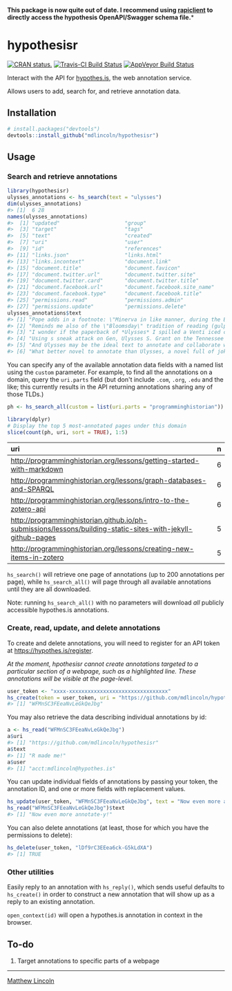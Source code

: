 **This package is now quite out of date. I recommend using [rapiclient](https://github.com/bergant/rapiclient) to directly access the hypothesis OpenAPI/Swagger schema file.***

hypothesisr
===========

[![CRAN status.](http://www.r-pkg.org/badges/version/hypothesisr)](http://www.r-pkg.org/pkg/hypothesisr)
[![Travis-CI Build Status](https://travis-ci.org/mdlincoln/hypothesisr.svg?branch=master)](https://travis-ci.org/mdlincoln/hypothesisr)
[![AppVeyor Build Status](https://ci.appveyor.com/api/projects/status/github/mdlincoln/hypothesisr?branch=master&svg=true)](https://ci.appveyor.com/project/mdlincoln/hypothesisr)

Interact with the API for [hypothes.is](https://hypothes.is/), the web annotation service.

Allows users to add, search for, and retrieve annotation data.


## Installation

```r
# install.packages("devtools")
devtools::install_github("mdlincoln/hypothesisr")
```

## Usage

### Search and retrieve annotations

``` r
library(hypothesisr)
ulysses_annotations <- hs_search(text = "ulysses")
dim(ulysses_annotations)
#> [1]  6 28
names(ulysses_annotations)
#>  [1] "updated"                     "group"                      
#>  [3] "target"                      "tags"                       
#>  [5] "text"                        "created"                    
#>  [7] "uri"                         "user"                       
#>  [9] "id"                          "references"                 
#> [11] "links.json"                  "links.html"                 
#> [13] "links.incontext"             "document.link"              
#> [15] "document.title"              "document.favicon"           
#> [17] "document.twitter.url"        "document.twitter.site"      
#> [19] "document.twitter.card"       "document.twitter.title"     
#> [21] "document.facebook.url"       "document.facebook.site_name"
#> [23] "document.facebook.type"      "document.facebook.title"    
#> [25] "permissions.read"            "permissions.admin"          
#> [27] "permissions.update"          "permissions.delete"
ulysses_annotations$text
#> [1] "Pope adds in a footnote: \"Minerva in like manner, during the Battle of Ulysses with the Suitors in Odyss. perches on a beam of the roof to behold it.\"\n\nSource: \n\nPope, Alexander, and Adolphus William Ward. The Poetical Works of Alexander Pope. London: Macmillan, 1907. Print."
#> [2] "Reminds me also of the \"Bloomsday\" tradition of reading (gulp) Joyce's *Ulysses* aloud on the calendar day associated with the fictional events of the novel."                                                                                                                          
#> [3] "I wonder if the paperback of *Ulysses* I spilled a Venti iced coffee on in 2009 will make it into one of these displays some day. Probably not, but a girl can dream, right?"                                                                                                             
#> [4] "Using s sneak attack on Gen, Ulysses S. Grant on the Tennessee river ending in 13,000 people killed and injured on the union, and 10,000 confederates. Knowing that the Union can not take many more loses like this, and something new had to be done. "                                 
#> [5] "And Ulysses may be the ideal text to annotate and collaborate with, as Joyce's work itself  "                                                                                                                                                                                             
#> [6] "What better novel to annotate than Ulysses, a novel full of jokes, references, and puzzles? "
```

You can specify any of the available annotation data fields with a named list using the `custom` parameter.
For example, to find all the annotations on a domain, query the `uri.parts` field (but don't include `.com`, `.org`, `.edu` and the like; this currently results in the API returning annotations sharing any of those TLDs.)

``` r
ph <- hs_search_all(custom = list(uri.parts = "programminghistorian"))

library(dplyr)
# Display the top 5 most-annotated pages under this domain
slice(count(ph, uri, sort = TRUE), 1:5)
```

| uri                                                                                                              |    n|
|:-----------------------------------------------------------------------------------------------------------------|----:|
| <http://programminghistorian.org/lessons/getting-started-with-markdown>                                          |    6|
| <http://programminghistorian.org/lessons/graph-databases-and-SPARQL>                                             |    6|
| <http://programminghistorian.org/lessons/intro-to-the-zotero-api>                                                |    6|
| <http://programminghistorian.github.io/ph-submissions/lessons/building-static-sites-with-jekyll-github-pages>    |    5|
| <http://programminghistorian.org/lessons/creating-new-items-in-zotero>                                           |    5|

`hs_search()` will retrieve one page of annotations (up to 200 annotations per page), while `hs_search_all()` will page through all available annotations until they are all downloaded.

Note: running `hs_search_all()` with no parameters will download _all_ publicly accessible hypothes.is annotations.

### Create, read, update, and delete annotations

To create and delete annotations, you will need to register for an API token at <https://hypothes.is/register>.

_At the moment, hpothesisr cannot create annotations targeted to a particular section of a webpage, such as a highlighted line. These annotations will be visible at the page-level._

``` r
user_token <- "xxxx-xxxxxxxxxxxxxxxxxxxxxxxxxxxxxxxx"
hs_create(token = user_token, uri = "https://github.com/mdlincoln/hypothesisr", user = "acct:mdlincoln@hypothes.is", tags = c("testing", "R"), text = "R made me!")
#> [1] "WFMnSC3FEeaNvLeGkQeJbg"
```

You may also retrieve the data describing individual annotations by id:

``` r
a <- hs_read("WFMnSC3FEeaNvLeGkQeJbg")
a$uri
#> [1] "https://github.com/mdlincoln/hypothesisr"
a$text
#> [1] "R made me!"
a$user
#> [1] "acct:mdlincoln@hypothes.is"
```

You can update individual fields of annotations by passing your token, the annotation ID, and one or more fields with replacement values.

``` r
hs_update(user_token, "WFMnSC3FEeaNvLeGkQeJbg", text = "Now even more annotate-y!")
hs_read("WFMnSC3FEeaNvLeGkQeJbg")$text
#> [1] "Now even more annotate-y!"
```

You can also delete annotations (at least, those for which you have the permissions to delete):

``` r
hs_delete(user_token, "lDf9rC3EEea6ck-G5kLdXA")
#> [1] TRUE
```

### Other utilities

Easily reply to an annotation with `hs_reply()`, which sends useful defaults to `hs_create()` in order to construct a new annotation that will show up as a reply to an existing annotation.

`open_context(id)` will open a hypothes.is annotation in context in the browser.

## To-do

1. Target annotations to specific parts of a webpage

---
[Matthew Lincoln](http://matthewlincoln.net)
